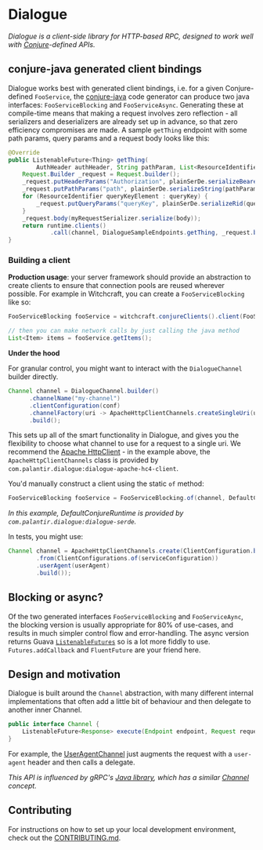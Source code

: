 # Dialogue

_Dialogue is a client-side library for HTTP-based RPC, designed to work well with [Conjure](https://palantir.github.io/conjure)-defined APIs._

## conjure-java generated client bindings

Dialogue works best with generated client bindings, i.e. for a given Conjure-defined `FooService`, the [conjure-java](https://github.com/palantir/conjure-java) code generator can produce two java interfaces: `FooServiceBlocking` and `FooServiceAsync`. Generating these at compile-time means that making a request involves zero reflection - all serializers and deserializers are already set up in advance, so that zero efficiency compromises are made. A sample `getThing` endpoint with some path params, query params and a request body looks like this:

```java
@Override
public ListenableFuture<Thing> getThing(
        AuthHeader authHeader, String pathParam, List<ResourceIdentifier> queryKey, MyRequest body) {
    Request.Builder _request = Request.builder();
    _request.putHeaderParams("Authorization", plainSerDe.serializeBearerToken(authHeader.getBearerToken()));
    _request.putPathParams("path", plainSerDe.serializeString(pathParam));
    for (ResourceIdentifier queryKeyElement : queryKey) {
        _request.putQueryParams("queryKey", plainSerDe.serializeRid(queryKeyElement));
    }
    _request.body(myRequestSerializer.serialize(body));
    return runtime.clients()
            .call(channel, DialogueSampleEndpoints.getThing, _request.build(), thingDeserializer);
}
```


### Building a client

**Production usage**: your server framework should provide an abstraction to create clients to ensure that connection pools are reused wherever possible. For example in Witchcraft, you can create a `FooServiceBlocking` like so:

```groovy
FooServiceBlocking fooService = witchcraft.conjureClients().client(FooServiceBlocking.class, "foo-service").get();

// then you can make network calls by just calling the java method
List<Item> items = fooService.getItems();
```

**Under the hood**

For granular control, you might want to interact with the `DialogueChannel` builder directly.

```java
Channel channel = DialogueChannel.builder()
      .channelName("my-channel")
      .clientConfiguration(conf)
      .channelFactory(uri -> ApacheHttpClientChannels.createSingleUri(uri, apache))
      .build();
```

This sets up all of the smart functionality in Dialogue, and gives you the flexibility to choose what channel to use for a request to a single uri. We recommend the [Apache HttpClient](https://hc.apache.org/httpcomponents-client-ga/) - in the example above, the `ApacheHttpClientChannels` class is provided by `com.palantir.dialogue:dialogue-apache-hc4-client`.

You'd manually construct a client using the static `of` method:

```groovy
FooServiceBlocking fooService = FooServiceBlocking.of(channel, DefaultConjureRuntime.builder().build());
```

_In this example, DefaultConjureRuntime is provided by `com.palantir.dialogue:dialogue-serde`._


In tests, you might use:

```groovy
Channel channel = ApacheHttpClientChannels.create(ClientConfiguration.builder()
        .from(ClientConfigurations.of(serviceConfiguration))
        .userAgent(userAgent)
        .build());
```

## Blocking or async?

Of the two generated interfaces `FooServiceBlocking` and `FooServiceAync`, the blocking version is usually appropriate for 80% of use-cases, and results in much simpler control flow and error-handling. The async version returns Guava [`ListenableFutures`](https://github.com/google/guava/wiki/ListenableFutureExplained) so is a lot more fiddly to use. `Futures.addCallback` and `FluentFuture` are your friend here.


## Design and motivation

Dialogue is built around the `Channel` abstraction, with many different internal implementations that often add a little bit of behaviour and then delegate to another inner Channel.

```java
public interface Channel {
    ListenableFuture<Response> execute(Endpoint endpoint, Request request);
}
```

For example, the [UserAgentChannel](https://github.com/palantir/dialogue/blob/develop/dialogue-core/src/main/java/com/palantir/dialogue/core/UserAgentChannel.java) just augments the request with a `user-agent` header and then calls a delegate.

_This API is influenced by gRPC's [Java library](https://github.com/grpc/grpc-java), which has a similar [Channel](https://github.com/grpc/grpc-java/blob/master/api/src/main/java/io/grpc/Channel.java) concept._

## Contributing

For instructions on how to set up your local development environment, check out the
[CONTRIBUTING.md](./CONTRIBUTING.md).
